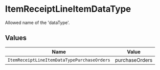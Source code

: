 # ItemReceiptLineItemDataType

Allowed name of the 'dataType'.


## Values

| Name                                        | Value                                       |
| ------------------------------------------- | ------------------------------------------- |
| `ItemReceiptLineItemDataTypePurchaseOrders` | purchaseOrders                              |